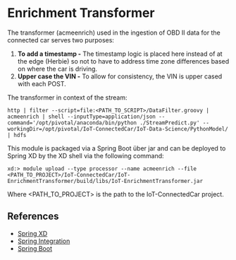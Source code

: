 # Enrichment Transformer
The transformer (acmeenrich) used in the ingestion of OBD II data for the connected car 
serves two purposes:

1. **To add a timestamp -** The timestamp logic is placed here instead of at the edge (Herbie)
so not to have to address time zone differences based on where the car is driving.
2. **Upper case the VIN -** To allow for consistency, the VIN is upper cased with each POST.

The transformer in context of the stream:

```
http | filter --script=file:<PATH_TO_SCRIPT>/DataFilter.groovy | acmeenrich | shell --inputType=application/json --command='/opt/pivotal/anaconda/bin/python ./StreamPredict.py' --workingDir=/opt/pivotal/IoT-ConnectedCar/IoT-Data-Science/PythonModel/ | hdfs
```

This module is packaged via a Spring Boot über jar and can be deployed to Spring XD by the
XD shell via the following command:

```
xd:> module upload --type processor --name acmeenrich --file <PATH_TO_PROJECT>/IoT-ConnectedCar/IoT-EnrichmentTransformer/build/libs/IoT-EnrichmentTransformer.jar
```

Where &lt;PATH_TO_PROJECT&gt; is the path to the IoT-ConnectedCar project.

## References
* [Spring XD](https://spring.io/projects/spring-xd)
* [Spring Integration](https://spring.io/projects/spring-integration)
* [Spring Boot](https://spring.io/projects/spring-boot)
